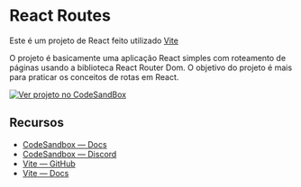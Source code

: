 # React Routes

Este é um projeto de React feito utilizado [Vite](https://vitejs.dev) 

O projeto é basicamente uma aplicação React simples com roteamento de páginas usando a biblioteca React Router Dom. O objetivo do projeto é mais para praticar os conceitos de rotas em React.  

[![Ver projeto no CodeSandBox](https://assets.codesandbox.io/github/button-edit-lime.svg)](https://codesandbox.io/p/github/codesandbox/codesandbox-template-vite-react/main)


## Recursos 

- [CodeSandbox — Docs](https://codesandbox.io/docs/projects)
- [CodeSandbox — Discord](https://discord.gg/Ggarp3pX5H)
- [Vite — GitHub](https://github.com/vitejs/vite)
- [Vite — Docs](https://vitejs.dev/guide/)
